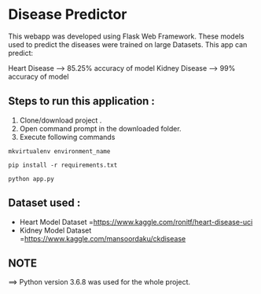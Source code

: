 # Disease Predictor


This webapp was developed using Flask Web Framework. These models used to predict the diseases were trained on large Datasets.
This app can predict:

 Heart Disease  --> 85.25%  accuracy of model 
 Kidney Disease --> 99%     accuracy of model



## Steps to run this application :

1. Clone/download project .
2. Open command prompt in the downloaded folder.
3. Execute following commands

```
mkvirtualenv environment_name
```



```
pip install -r requirements.txt
```

```
python app.py
```

## Dataset used :

- Heart Model Dataset =https://www.kaggle.com/ronitf/heart-disease-uci
- Kidney Model Dataset =https://www.kaggle.com/mansoordaku/ckdisease

## NOTE
==> Python version 3.6.8 was used for the whole project.<br>
